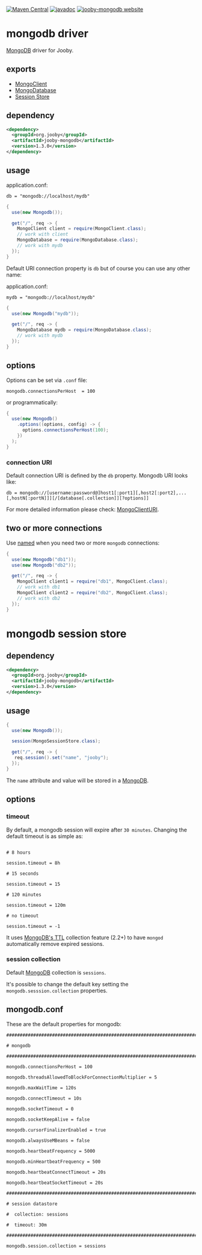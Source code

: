 [![Maven Central](https://maven-badges.herokuapp.com/maven-central/org.jooby/jooby-mongodb/badge.svg)](https://maven-badges.herokuapp.com/maven-central/org.jooby/jooby-mongodb)
[![javadoc](https://javadoc.io/badge/org.jooby/jooby-mongodb.svg)](https://javadoc.io/doc/org.jooby/jooby-mongodb/1.3.0)
[![jooby-mongodb website](https://img.shields.io/badge/jooby-mongodb-brightgreen.svg)](http://jooby.org/doc/mongodb)
# mongodb driver

[MongoDB](http://mongodb.github.io/mongo-java-driver/) driver for Jooby.

## exports

* [MongoClient](http://api.mongodb.org/java/2.13/com/mongodb/MongoClient.html)
* [MongoDatabase](http://api.mongodb.org/java/2.13/com/mongodb/DB.html)
* [Session Store](/apidocs/org/jooby/mongodb/MongoSessionStore.html)

## dependency

```xml
<dependency>
  <groupId>org.jooby</groupId>
  <artifactId>jooby-mongodb</artifactId>
  <version>1.3.0</version>
</dependency>
```

## usage

application.conf:

```properties
db = "mongodb://localhost/mydb"
```

```java
{
  use(new Mongodb());

  get("/", req -> {
    MongoClient client = require(MongoClient.class);
    // work with client
    MongoDatabase = require(MongoDatabase.class);
    // work with mydb
  });
}
```

Default URI connection property is ```db``` but of course you can use any other name:

application.conf:

```properties
mydb = "mongodb://localhost/mydb"
```

```java
{
  use(new Mongodb("mydb"));

  get("/", req -> {
    MongoDatabase mydb = require(MongoDatabase.class);
    // work with mydb
  });
}
```

## options

Options can be set via ```.conf``` file:

```properties
mongodb.connectionsPerHost  = 100
```

or programmatically:

```java
{
  use(new Mongodb()
    .options((options, config) -> {
      options.connectionsPerHost(100);
    })
  );
}
```

### connection URI

Default connection URI is defined by the ```db``` property. Mongodb URI looks like:

```properties
db = mongodb://[username:password@]host1[:port1][,host2[:port2],...[,hostN[:portN]]][/[database[.collection]][?options]]
```

For more detailed information please check: [MongoClientURI](http://api.mongodb.org/java/2.13/com/mongodb/MongoClientURI.html).

## two or more connections

Use [named](/apidocs/org/jooby/mongodb/Mongodb.html#-named) when you need two or more ```mongodb``` connections:

```java
{
  use(new Mongodb("db1"));
  use(new Mongodb("db2"));

  get("/", req -> {
    MongoClient client1 = require("db1", MongoClient.class);
    // work with db1
    MongoClient client2 = require("db2", MongoClient.class);
    // work with db2
  });
}
```

# mongodb session store

## dependency

```xml
<dependency>
  <groupId>org.jooby</groupId>
  <artifactId>jooby-mongodb</artifactId>
  <version>1.3.0</version>
</dependency>
```

## usage

```java
{
  use(new Mongodb());

  session(MongoSessionStore.class);

  get("/", req -> {
   req.session().set("name", "jooby");
  });
}
```

The ```name``` attribute and value will be stored in a [MongoDB](http://mongodb.github.io/mongo-java-driver/).

## options

### timeout

By default, a mongodb session will expire after ```30 minutes```. Changing the default timeout is as simple as:

```properties

# 8 hours

session.timeout = 8h

# 15 seconds

session.timeout = 15

# 120 minutes

session.timeout = 120m

# no timeout

session.timeout = -1
```

It uses [MongoDB's TTL](docs.mongodb.org/manual/core/index-ttl) collection feature (2.2+) to have ```mongod``` automatically remove expired sessions.

### session collection

Default [MongoDB](http://mongodb.github.io/mongo-java-driver/) collection is ```sessions```.

It's possible to change the default key setting the ```mongodb.sesssion.collection``` properties.

## mongodb.conf
These are the default properties for mongodb:

```properties
###################################################################################################

# mongodb

###################################################################################################

mongodb.connectionsPerHost = 100

mongodb.threadsAllowedToBlockForConnectionMultiplier = 5

mongodb.maxWaitTime = 120s

mongodb.connectTimeout = 10s

mongodb.socketTimeout = 0

mongodb.socketKeepAlive = false

mongodb.cursorFinalizerEnabled = true

mongodb.alwaysUseMBeans = false

mongodb.heartbeatFrequency = 5000

mongodb.minHeartbeatFrequency = 500

mongodb.heartbeatConnectTimeout = 20s

mongodb.heartbeatSocketTimeout = 20s

###################################################################################################

# session datastore

#  collection: sessions

#  timeout: 30m

###################################################################################################

mongodb.session.collection = sessions
```
